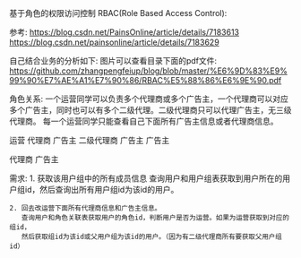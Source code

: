 基于角色的权限访问控制 RBAC(Role Based Access Control):

参考:
	https://blog.csdn.net/PainsOnline/article/details/7183613
	https://blog.csdn.net/painsonline/article/details/7183629

自己结合业务的分析如下:
	图片可以查看目录下面的pdf文件:
	https://github.com/zhangpengfeiup/blog/blob/master/%E6%9D%83%E9%99%90%E7%AE%A1%E7%90%86/RBAC%E5%88%86%E6%9E%90.pdf
	
角色关系:
	一个运营同学可以负责多个代理商或多个广告主，一个代理商可以对应多个广告主，同时也可以有多个二级代理。二级代理商只可以代理广告主，无三级代理商。
	每一个运营同学只能查看自己下面所有广告主信息或者代理商信息。

运营
	代理商
		广告主
		二级代理商
			广告主
	广告主

代理商
	广告主


需求:
	1. 获取该用户组中的所有成员信息
	   查询用户和用户组表获取到用户所在的用户组id，然后查询出所有用户组id为该id的用户。
	
	2. 回去改运营下面所有代理商信息和广告主信息。
	   查询用户和角色关联表获取用户的角色id，判断用户是否为运营。如果为运营获取到对应的组id，
	   然后获取组id为该id或父用户组为该id的用户。（因为有二级代理商所有要获取父用户组id）
